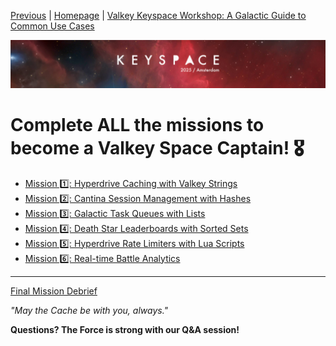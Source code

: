 [Previous](../docs/training.md) | [Homepage](../README.md) | [Valkey Keyspace Workshop: A Galactic Guide to Common Use Cases](../README.md)

![Keyspace](../static/img/keyspace-backdrop.png)

# Complete ALL the missions to become a Valkey Space Captain! 🎖️

- [Mission 1️⃣: Hyperdrive Caching with Valkey Strings](../docs/missions/caching/README.md)
- [Mission 2️⃣: Cantina Session Management with Hashes](../docs/missions/sessions/README.md)
- [Mission 3️⃣: Galactic Task Queues with Lists](../docs/missions/queues/README.md)
- [Mission 4️⃣: Death Star Leaderboards with Sorted Sets](../docs/missions/leaderboards/README.md)
- [Mission 5️⃣: Hyperdrive Rate Limiters with Lua Scripts](../docs/missions/rate-limiters/README.md)
- [Mission 6️⃣: Real-time Battle Analytics](../docs/missions/analytics/README.md)

---

[Final Mission Debrief](../docs/debrief.md)

*"May the Cache be with you, always."*

**Questions? The Force is strong with our Q&A session!**
